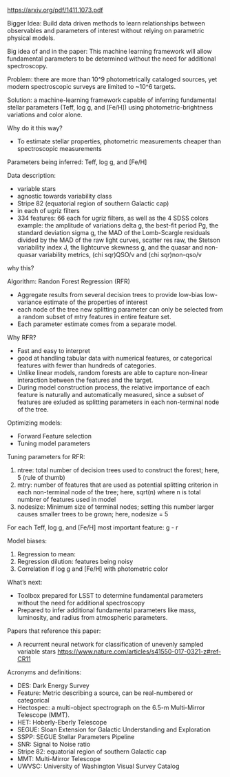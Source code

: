 https://arxiv.org/pdf/1411.1073.pdf

Bigger Idea:
Build data driven methods to learn relationships between observables and parameters of interest 
without relying on parametric physical models.


Big idea of and in the paper:
This machine learning framework will allow fundamental parameters to be determined without 
the need for additional spectroscopy.




Problem:
there are more than 10^9 photometrically cataloged sources, yet modern spectroscopic surveys are
limited to ~10^6 targets.


Solution:
a machine-learning framework capable of inferring fundamental stellar parameters (Teff, log g, and [Fe/H]) 
using photometric-brightness variations and color alone.

Why do it this way?
- To estimate stellar properties, photometric measurements cheaper than spectroscopic measurements

Parameters being inferred: 
Teff, log g, and [Fe/H]


Data description:
- variable stars
- agnostic towards variability class
- Stripe 82 (equatorial region of southern Galactic cap)
- in each of ugriz filters
- 334 features: 66 each for ugriz filters, as well as the 4 SDSS colors
example: the amplitude of variations delta g, 
the best-fit period Pg, 
the standard deviation sigma g, 
the MAD of the Lomb-Scargle residuals divided by the MAD of the raw light
curves, 
scatter res raw, 
the Stetson variability index J, 
the lightcurve skewness g, 
and the quasar and non-quasar variability metrics, (chi sqr)QSO/v and (chi sqr)non-qso/v

why this?

Algorithm:
Randon Forest Regression (RFR)
- Aggregate results from several decision trees to provide low-bias low-variance estimate of the properties of interest
- each node of the tree new splitting parameter can only be selected from a random subset of mtry features in entire feature set.
- Each parameter estimate comes from a separate model.


Why RFR?

- Fast and easy to interpret
- good at handling tabular data with numerical features, or categorical features with fewer than hundreds of categories. 
- Unlike linear models, random forests are able to capture non-linear interaction between the features and the target.
- During model construction process, the relative importance of each feature is naturally and automatically measured, since a subset of features are exluded as splitting parameters in each non-terminal node of the tree.


Optimizing models:
- Forward Feature selection
- Tuning model parameters


Tuning parameters for RFR:
1. ntree: total number of decision trees used to construct the forest; here, 5 (rule of thumb)
2. mtry: number of features that are used as potential splitting criterion in each non-terminal node of the tree;
here, sqrt(n) where n is total numbrer of features used in model
3. nodesize: Minimum size of terminal nodes; setting this number larger causes smaller trees to be grown; here, nodesize = 5


For each Teff, log g, and [Fe/H] most important feature: g - r

Model biases:
1. Regression to mean: 
2. Regression dilution: features being noisy
3. Correlation if log g and [Fe/H] with photometric color


What’s next:
-	Toolbox prepared for LSST to determine fundamental parameters without the need for additional spectroscopy
-	Prepared to infer additional fundamental parameters like mass, luminosity, and radius from atmospheric parameters.


Papers that reference this paper:
- A recurrent neural network for classification of unevenly sampled variable stars
https://www.nature.com/articles/s41550-017-0321-z#ref-CR11


Acronyms and definitions:
- DES: Dark Energy Survey
- Feature: Metric describing a source, can be real-numbered or categorical
- Hectospec: a multi-object spectrograph on the 6.5-m Multi-Mirror Telescope (MMT).
- HET: Hoberly-Eberly Telescope
- SEGUE: Sloan Extension for Galactic Understanding and Exploration
- SSPP: SEGUE Stellar Parameters Pipeline
- SNR: Signal to Noise ratio 
- Stripe 82: equatorial region of southern Galactic cap
- MMT: Multi-Mirror Telescope
- UWVSC: University of Washington Visual Survey Catalog


